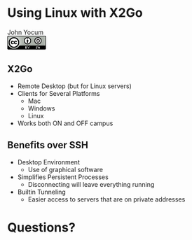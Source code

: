 # Using Linux with X2Go
John Yocum  
![CC BY-SA 4.0](../images/cc_by-sa_4.png)  



## X2Go

- Remote Desktop (but for Linux servers)
- Clients for Several Platforms
    - Mac
    - Windows
    - Linux
- Works both ON and OFF campus

## Benefits over SSH

- Desktop Environment
    - Use of graphical software
- Simplifies Persistent Processes
    - Disconnecting will leave everything running
- Builtin Tunneling
    - Easier access to servers that are on private addresses

# Questions?
